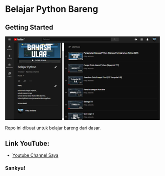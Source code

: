 # Belajar Python Bareng

## Getting Started
![PLAYLIST](ss/playlist.png)

Repo ini dibuat untuk belajar bareng dari dasar.

## Link YouTube:
- [Youtube Channel Saya](https://www.youtube.com/playlist?list=PLbpNkNqWUMH_be1XsXiCa3nlAa65LeUnM)

### Sankyu! 
